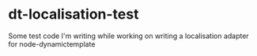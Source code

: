 dt-localisation-test
====================

Some test code I'm writing while working on writing a localisation adapter for node-dynamictemplate